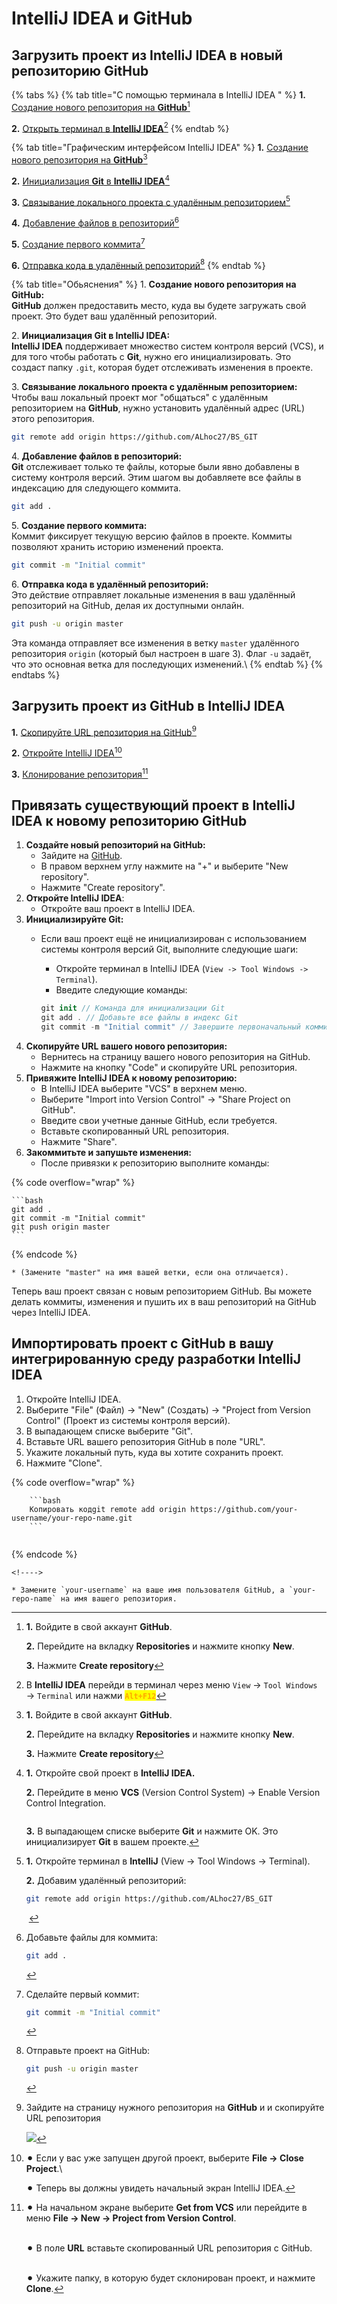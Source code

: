 # IntelliJ IDEA и GitHub

## Загрузить проект из IntelliJ IDEA в новый репозиторию GitHub

{% tabs %}
{% tab title="С помощью терминала в IntelliJ IDEA " %}
**1.** [Создание нового репозитория на **GitHub**](#user-content-fn-1)[^1]

**2.** [Открыть терминал в **IntelliJ IDEA**](#user-content-fn-2)[^2]
{% endtab %}

{% tab title="Графическим интерфейсом IntelliJ IDEA" %}
**1.** [Создание нового репозитория на **GitHub**](#user-content-fn-3)[^3]

**2.** [Инициализация **Git** в **IntelliJ IDEA**](#user-content-fn-4)[^4]

**3.** [Связывание локального проекта с удалённым репозиторием](#user-content-fn-5)[^5]

**4.** [Добавление файлов в репозиторий](#user-content-fn-6)[^6]

**5.** [Создание первого коммита](#user-content-fn-7)[^7]

**6.** [Отправка кода в удалённый репозиторий](#user-content-fn-8)[^8]
{% endtab %}

{% tab title="Обьяснения" %}
1\. **Создание нового репозитория на GitHub:**\
**GitHub** должен предоставить место, куда вы будете загружать свой проект. Это будет ваш удалённый репозиторий.

2\. **Инициализация Git в IntelliJ IDEA:**\
**IntelliJ IDEA** поддерживает множество систем контроля версий (VCS), и для того чтобы работать с **Git**, нужно его инициализировать. Это создаст папку `.git`, которая будет отслеживать изменения в проекте.

3\. **Связывание локального проекта с удалённым репозиторием:**\
Чтобы ваш локальный проект мог "общаться" с удалённым репозиторием на **GitHub**, нужно установить удалённый адрес (URL) этого репозитория.

```bash
git remote add origin https://github.com/ALhoc27/BS_GIT
```

4\. **Добавление файлов в репозиторий:**\
**Git** отслеживает только те файлы, которые были явно добавлены в систему контроля версий. Этим шагом вы добавляете все файлы в индексацию для следующего коммита.

```bash
git add .
```

5\. **Создание первого коммита:**\
Коммит фиксирует текущую версию файлов в проекте. Коммиты позволяют хранить историю изменений проекта.

```bash
git commit -m "Initial commit"
```

6\. **Отправка кода в удалённый репозиторий:**\
Это действие отправляет локальные изменения в ваш удалённый репозиторий на GitHub, делая их доступными онлайн.

```bash
git push -u origin master
```

Эта команда отправляет все изменения в ветку `master` удалённого репозитория `origin` (который был настроен в шаге 3). Флаг `-u` задаёт, что это основная ветка для последующих изменений.\\
{% endtab %}
{% endtabs %}

## Загрузить проект из GitHub в IntelliJ IDEA

**1.** [Скопируйте URL репозитория на GitHub](#user-content-fn-9)[^9]

**2.** [Откройте IntelliJ IDEA](#user-content-fn-10)[^10]

**3.** [Клонирование репозитория](#user-content-fn-11)[^11]





## Привязать существующий проект в IntelliJ IDEA к новому репозиторию GitHub

1. **Создайте новый репозиторий на GitHub:**
   * Зайдите на [GitHub](https://github.com/).
   * В правом верхнем углу нажмите на "+" и выберите "New repository".
   * Нажмите "Create repository".
2. **Откройте IntelliJ IDEA**:
   * Откройте ваш проект в IntelliJ IDEA.
3. **Инициализируйте Git:**
   *   Если ваш проект ещё не инициализирован с использованием системы контроля версий Git, выполните следующие шаги:

       * Откройте терминал в IntelliJ IDEA (`View -> Tool Windows -> Terminal`).
       * Введите следующие команды:

       ```swift
       git init // Команда для инициализации Git
       git add . // Добавьте все файлы в индекс Git
       git commit -m "Initial commit" // Завершите первоначальный коммит
       ```
4. **Скопируйте URL вашего нового репозитория:**
   * Вернитесь на страницу вашего нового репозитория на GitHub.
   * Нажмите на кнопку "Code" и скопируйте URL репозитория.
5. **Привяжите IntelliJ IDEA к новому репозиторию:**
   * В IntelliJ IDEA выберите "VCS" в верхнем меню.
   * Выберите "Import into Version Control" -> "Share Project on GitHub".
   * Введите свои учетные данные GitHub, если требуется.
   * Вставьте скопированный URL репозитория.
   * Нажмите "Share".
6. **Закоммитьте и запушьте изменения:**
   * После привязки к репозиторию выполните команды:

{% code overflow="wrap" %}
````
```bash
git add .
git commit -m "Initial commit"
git push origin master
```
````
{% endcode %}

```
* (Замените "master" на имя вашей ветки, если она отличается).
```

Теперь ваш проект связан с новым репозиторием GitHub. Вы можете делать коммиты, изменения и пушить их в ваш репозиторий на GitHub через IntelliJ IDEA.

## Импортировать проект с GitHub в вашу интегрированную среду разработки IntelliJ IDEA

1. Откройте IntelliJ IDEA.
2. Выберите "File" (Файл) -> "New" (Создать) -> "Project from Version Control" (Проект из системы контроля версий).
3. В выпадающем списке выберите "Git".
4. Вставьте URL вашего репозитория GitHub в поле "URL".
5. Укажите локальный путь, куда вы хотите сохранить проект.
6. Нажмите "Clone".

{% code overflow="wrap" %}
````
    ```bash
    Копировать кодgit remote add origin https://github.com/your-username/your-repo-name.git
    ```
    
````
{% endcode %}

```
<!---->

* Замените `your-username` на ваше имя пользователя GitHub, а `your-repo-name` на имя вашего репозитория.
```

[^1]: **1.** Войдите в свой аккаунт **GitHub**.

    **2.** Перейдите на вкладку **Repositories** и нажмите кнопку **New**.

    **3.** Нажмите **Create repository**

[^2]: В **IntelliJ IDEA** перейди в терминал через меню `View` → `Tool Windows` → `Terminal` или нажми <mark style="color:orange;">**`Alt+F12`**</mark>

[^3]: **1.** Войдите в свой аккаунт **GitHub**.

    **2.** Перейдите на вкладку **Repositories** и нажмите кнопку **New**.

    **3.** Нажмите **Create repository**

[^4]: **1.** Откройте свой проект в **IntelliJ IDEA.**

    **2.** Перейдите в меню **VCS** (Version Control System) → Enable Version Control Integration.

    <img src=".gitbook/assets/Снимок экрана 2024-09-18 в 11.11.21.png" alt="" data-size="original">

    **3.** В выпадающем списке выберите **Git** и нажмите OK. Это инициализирует **Git** в вашем проекте.

[^5]: **1.** Откройте терминал в **IntelliJ** (View → Tool Windows → Terminal).

    **2.** Добавим удалённый репозиторий:

    ```bash
    git remote add origin https://github.com/ALhoc27/BS_GIT
    ```

    <img src=".gitbook/assets/Снимок экрана 2024-09-18 в 13.47.24 (1).png" alt="" data-size="original">

[^6]: Добавьте файлы для коммита:

    ```bash
    git add .
    ```

[^7]: Сделайте первый коммит:

    ```bash
    git commit -m "Initial commit"
    ```

[^8]: Отправьте проект на GitHub:

    ```bash
    git push -u origin master
    ```

[^9]: Зайдите на страницу нужного репозитория на **GitHub** и и скопируйте URL репозитория

    ![](<.gitbook/assets/Снимок экрана 2024-09-18 в 13.47.24.png>)

[^10]: ⚫︎ Если у вас уже запущен другой проект, выберите **File → Close Project**.\


    ⚫︎ Теперь вы должны увидеть начальный экран IntelliJ IDEA.

[^11]: ⚫︎ На начальном экране выберите **Get from VCS** или перейдите в меню **File → New → Project from Version Control**.

    \
    ⚫︎ В поле **URL** вставьте скопированный URL репозитория с GitHub.

    \
    ⚫︎ Укажите папку, в которую будет склонирован проект, и нажмите **Clone**.
